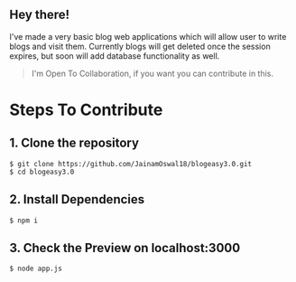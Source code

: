 ## Hey there!
I've made a very basic blog web applications which will allow user to write blogs and visit them.
Currently blogs will get deleted once the session expires, but soon will add database functionality as well.

> I'm Open To Collaboration, if you want you can contribute in this. 

# Steps To Contribute 
## 1. Clone the repository

```
$ git clone https://github.com/JainamOswal18/blogeasy3.0.git
$ cd blogeasy3.0
```

## 2. Install Dependencies

```
$ npm i
```

## 3. Check the Preview on localhost:3000

```
$ node app.js
```